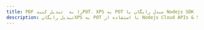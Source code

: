 ---title: PDF را به  تبدیل کنیدPOT، XPS به POT مبدل رایگان یا Nodejs SDKdescription: تبدیل رایگانXPS به POT با استفاده از Nodejs Cloud APIs & SDK همچنین اسناد PDF را در Cloud ایجاد، ویرایش و رندر کنید.---